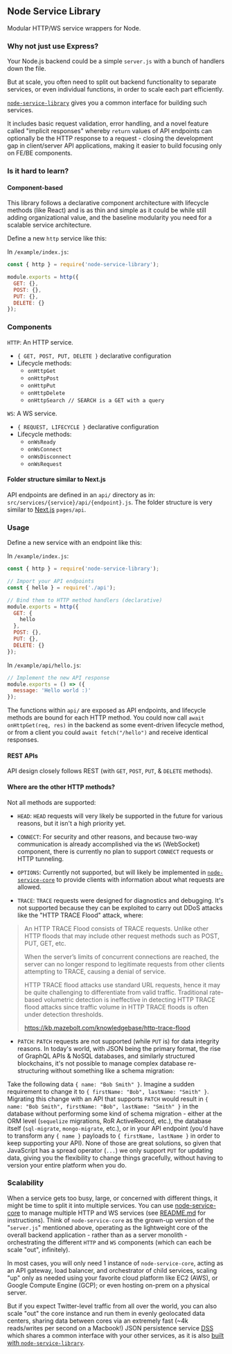 ## Node Service Library

Modular HTTP/WS service wrappers for Node. 

### Why not just use Express?

Your Node.js backend could be a simple `server.js` with a bunch of handlers down the file.

But at scale, you often need to split out backend functionality to separate services, or even individual functions, in order to scale each part efficiently.

[`node-service-library`](https://github.com/bennyschmidt/node-service-library) gives you a common interface for building such services. 

It includes basic request validation, error handling, and a novel feature called "implicit responses" whereby `return` values of API endpoints can optionally be the HTTP response to a request - closing the development gap in client/server API applications, making it easier to build focusing only on FE/BE components.

### Is it hard to learn?

#### Component-based

This library follows a declarative component architecture with lifecycle methods (like React) and is as thin and simple as it could be while still adding organizational value, and the baseline modularity you need for a scalable service architecture.

Define a new `http` service like this:

In `/example/index.js`:

```javascript
const { http } = require('node-service-library');

module.exports = http({
  GET: {},
  POST: {},
  PUT: {},
  DELETE: {}
});
```

### Components

`HTTP`: An HTTP service.
  - `{ GET, POST, PUT, DELETE }` declarative configuration
  - Lifecycle methods:
    - `onHttpGet` 
    - `onHttpPost`
    - `onHttpPut`
    - `onHttpDelete`
    - `onHttpSearch // SEARCH is a GET with a query`
    
`WS`: A WS service.
  - `{ REQUEST, LIFECYCLE }` declarative configuration
  - Lifecycle methods:
    - `onWsReady` 
    - `onWsConnect`
    - `onWsDisconnect`
    - `onWsRequest`

#### Folder structure similar to Next.js

API endpoints are defined in an `api/` directory as in: `src/services/{service}/api/{endpoint}.js`. The folder structure is very similar to [Next.js](https://github.com/vercel/next.js/) `pages/api`.

### Usage

Define a new service with an endpoint like this:

In `/example/index.js`:

```javascript
const { http } = require('node-service-library');

// Import your API endpoints
const { hello } = require('./api');

// Bind them to HTTP method handlers (declarative)
module.exports = http({
  GET: {
    hello
  },
  POST: {},
  PUT: {},
  DELETE: {}
});
```

In `/example/api/hello.js`:

```javascript
// Implement the new API response
module.exports = () => ({ 
  message: 'Hello world :)' 
});
```

The functions within `api/` are exposed as API endpoints, and lifecycle methods are bound for each HTTP method. You could now call `await onHttpGet(req, res)` in the backend as some event-driven lifecycle method, or from a client you could `await fetch("/hello")` and receive identical responses.

#### REST APIs

API design closely follows REST (with `GET`, `POST`, `PUT`, & `DELETE` methods).

#### Where are the other HTTP methods?

Not all methods are supported:

- `HEAD`: `HEAD` requests will very likely be supported in the future for various reasons, but it isn't a high priority yet.

- `CONNECT`: For security and other reasons, and because two-way communication is already accomplished via the `WS` (WebSocket) component, there is currently no plan to support `CONNECT` requests or HTTP tunneling.

- `OPTIONS`: Currently not supported, but will likely be implemented in [`node-service-core`](https://github.com/bennyschmidt/node-service-core) to provide clients with information about what requests are allowed.

- `TRACE`: `TRACE` requests were designed for diagnostics and debugging. It's not supported because they can be exploited to carry out DDoS attacks like the "HTTP TRACE Flood" attack, where:

> An HTTP TRACE Flood consists of TRACE requests. Unlike other HTTP floods that may include other request methods such as POST, PUT, GET, etc.
>
> When the server’s limits of concurrent connections are reached, the server can no longer respond to legitimate requests from other clients attempting to TRACE, causing a denial of service.
>
> HTTP TRACE flood attacks use standard URL requests, hence it may be quite challenging to differentiate from valid traffic. Traditional rate-based volumetric detection is ineffective in detecting HTTP TRACE flood attacks since traffic volume in HTTP TRACE floods is often under detection thresholds.
>
> https://kb.mazebolt.com/knowledgebase/http-trace-flood

- `PATCH`: `PATCH` requests are not supported (while `PUT` is) for data integrity reasons. In today's world, with JSON being the primary format, the rise of GraphQL APIs & NoSQL databases, and similarly structured blockchains, it's not possible to manage complex database re-structuring without something like a schema migration: 

Take the following data `{ name: "Bob Smith" }`. Imagine a sudden requirement to change it to `{ firstName: "Bob", lastName: "Smith" }`. Migrating this change with an API that supports `PATCH` would result in `{ name: "Bob Smith", firstName: "Bob", lastName: "Smith" }` in the database without performing some kind of schema migration - either at the ORM level (`sequelize` migrations, RoR ActiveRecord, etc.), the database itself (`sql-migrate`, `mongo-migrate`, etc.), or in your API endpoint (you'd have to transform any `{ name }` payloads to `{ firstName, lastName }` in order to keep supporting your API). None of those are great solutions, so given that JavaScript has a spread operator (`...`) we only support `PUT` for updating data, giving you the flexibility to change things gracefully, without having to version your entire platform when you do.
    
### Scalability

When a service gets too busy, large, or concerned with different things, it might be time to split it into multiple services. You can use [node-service-core](https://github.com/bennyschmidt/node-service-core) to manage multiple HTTP and WS services (see [README.md](https://github.com/bennyschmidt/node-service-core/blob/master/README.md) for instructions). Think of `node-service-core` as the grown-up version of the "`server.js`" mentioned above, operating as the lightweight core of the overall backend application - rather than as a server monolith - orchestrating the different `HTTP` and `WS` components (which can each be scale "out", infinitely).

In most cases, you will only need 1 instance of `node-service-core`, acting as an API gateway, load balancer, and orchestrator of child services, scaling "up" only as needed using your favorite cloud platform like EC2 (AWS), or Google Compute Engine (GCP); or even hosting on-prem on a physical server. 

But if you expect Twitter-level traffic from all over the world, you can also scale "out" the core instance and run them in evenly geolocated data centers, sharing data between cores via an extremely fast (~4k reads/writes per second on a Macbook!) JSON persistence service [DSS](https://github.com/exactchange/dss) which shares a common interface with your other services, as it is also [built with `node-service-library`](https://github.com/exactchange/dss/blob/main/index.js).

